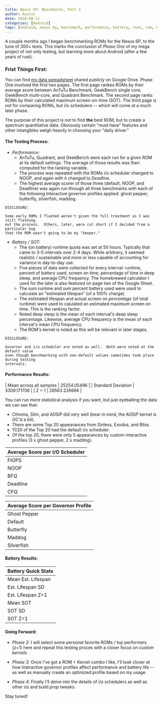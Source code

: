 ```yaml
---
title: Nexus 6P: Benchmarks, Part 2
author: Austin
date: 2016-08-11
categories: [Android]
tags: [android, nexus 6p, benchmark, performance, battery, root, rom, kernel]
---
```


A couple months ago I began benchmarking ROMs 
for the Nexus 6P, to the tune of 300+ tests.  This marks 
the conclusion of *Phase One* of my mega project of not 
only testing, but learning more about Android (after a few 
years of rust).

### Frist Things First:

You can find [my data spreadsheet](https://docs.google.com/spreadsheets/d/1KmZNyyYLXeVFufpmpVK-hl0sieGGy3hC5bjhIXYLU_A/edit?usp=sharing) 
shared publicly on Google Drive.  Phase One involved the 
first two pages.  The first page rankes ROMs by their 
average score between AnTuTu Benchmark, GeekBench single 
core, GeekBench multi-core, and Quadrant Benchmark.  The 
second page ranks ROMs by their calculated maximum 
screen-on-time (SOT).  The third page is *not* for 
comparing ROMs, but i/o schedulers -- which will come at a 
much later phase.

The purpose of this project is *not* to find **the** best 
ROM, but to create a spectrum quantitative data.  Obviously 
certain "must have" features and other intangibles weigh 
heavily in choosing your "daily driver."

#### The Testing Process:

- *Performance*:
	- AnTuTu, Quadrant, and GeekBench were each run for 
a given ROM at its default settings.  The average of those 
results was then computed for the ranking variable.
	- The process was repeated with the ROMs i/o 
scheduler changed to *NOOP*, and again with it changed to 
*Deadline*.
	- The highest average scorer of those three 
(default, NOOP, and Deadline) was again run through all 
three benchmarks with each of the following Interactive 
governor profiles applied: ghost pepper, butterfly, 
silverfish, maddog.

```
DISCLOSURE:

Some early ROMs I flashed weren't given the full treatment as I was still fleshing 
out the process.  Others, later, were cut short if I decided from a particular bug 
that the ROM wasn't going to be my "keeper."
```

- *Battery / SOT*:
	- The (on battery) runtime quota was set at 50 
hours.  Typically that came to 3-5 intervals over 2-4 days.  While arbitrary, it seemed realistic / sustainable and more 
or less capable of accounting for variance in day-to-day 
use.
	- Five pieces of data were collected for every 
interval:  runtime, percent of battery used, screen on 
time, percentage of time in deep sleep, and average CPU 
frequency.  The homebrewed calculator I used for the later 
is also featured on page two of the Google Sheet.
	- The sum runtime and sum percent battery used were 
used to calculate an "estimated lifespan" (of a 100% 
charge).
	- The estimated lifespan and actual screen on 
*percentage* (of total runtime) were used to calulated an 
estimated maximum screen on time.  This is the ranking 
factor.
	- Noted deep sleep is the mean of each 
interval's deep sleep percentage.  Likewise, average CPU 
frequency is the mean of each interval's mean CPU 
frequency.
	- The ROM's kernel is noted as this will be 
relevant in later stages.

```
DISCLOSURE:

Governor and i/o scheduler are noted as well.  Both were noted at the default value 
even though benchmarking with non-default values sometimes took place during testing 
intervals.
```

#### Performance Results:

| Mean across all samples | 25254.05496 |
| Standard Deviation      | 3309.171706 |
| Z = 1                  | 28563.226666 |

You can run more statistical analysis if you want, but just eyeballing the data we can see that:

- Chroma, Slim, and AOSiP did very well (bear in mind, the AOSiP kernel is OC'd a bit).
- There are some Top 20 appearances from Sinless, Exodus, and Bliss.
- 11/20 of the Top 20 had the default i/o scheduler.
- Of the top 20, there were only 5 appearances by custom 
interactive profiles (3 x ghost pepper, 2 x maddog).


| Average Score per I/O Scheduler |
|---------------------------------|
| FIOPS | 28512.75 |
| NOOP  | 25184.33333 |
| BFQ   | 25160.15385 |
| Deadline | 24444.97024 |
| CFQ   | 24326.69792 |

| Average Score per Governor Profile |
|------------------------------------|
| Ghost Pepper | 26240.13889 |
| Default | 25546.9805 |
| Butterfly | 24743.92361 |
| Maddog | 23995.5 |
| Silverfish | 23791.21212 |

#### Battery Results:

| Battery Quick Stats |
|---------------------|
| Mean Est. Lifespan | 21.02 hours |
| Est. Lifespan SD | 3.42 |
| Est. Lifespan Z=1 | 24.447 hours |
| Mean SOT | 3.885 hours |
| SOT SD | 0.3633 |
| SOT Z=1 | 4.249 |

#### Going Forward:

- *Phase 2*:  I will select some personal favorite ROMs / 
top performers (z=1) here and repeat this testing proces 
with a closer focus on *custom kernels*.

- *Phase 3*:  Once I've got a ROM + Kernel combo I like, 
I'll look closer at how Interactive governor profiles 
affect performance and battery life -- as well as manually 
create an optimized profile based on my usage.

- *Phase 4*:  Finally I'll delve into the details of i/o 
schedulers as well as other i/o and build.prop tweaks.

Stay tuned!
